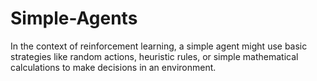 # Simple-Agents
In the context of reinforcement learning, a simple agent might use basic strategies like random actions, heuristic rules, or simple mathematical calculations to make decisions in an environment.

